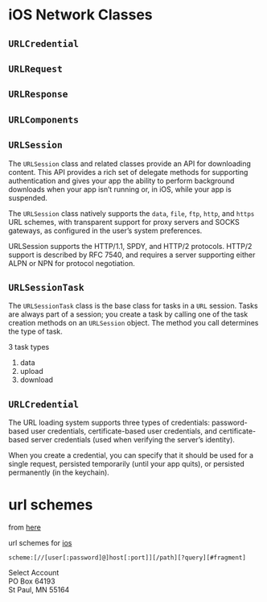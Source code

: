 # iOS Network Classes

## `URLCredential`

## `URLRequest`

## `URLResponse`

## `URLComponents`

## `URLSession`
The `URLSession` class and related classes provide an API for downloading content.
This API provides a rich set of delegate methods for supporting authentication
and gives your app the ability to perform background downloads when your app
isn’t running or, in iOS, while your app is suspended.

The `URLSession` class natively supports the `data`, `file`, `ftp`, `http`, and
`https` URL schemes, with transparent support for proxy servers and SOCKS
gateways, as configured in the user’s system preferences.

URLSession supports the HTTP/1.1, SPDY, and HTTP/2 protocols. HTTP/2 support is
described by RFC 7540, and requires a server supporting either ALPN or NPN for
protocol negotiation.

## `URLSessionTask`
The `URLSessionTask` class is the base class for tasks in a `URL` session. Tasks
are always part of a session; you create a task by calling one of the task
creation methods on an `URLSession` object. The method you call determines the
type of task.

3 task types
1. data
2. upload
3. download

## `URLCredential`
The URL loading system supports three types of credentials: password-based user
credentials, certificate-based user credentials, and certificate-based server
credentials (used when verifying the server’s identity).

When you create a credential, you can specify that it should be used for a
single request, persisted temporarily (until your app quits), or persisted
permanently (in the keychain).

# url schemes
from [here](https://en.wikipedia.org/wiki/Uniform_Resource_Identifier)

url schemes for [ios](https://developer.apple.com/library/content/featuredarticles/iPhoneURLScheme_Reference/Introduction/Introduction.html)

`scheme:[//[user[:password]@]host[:port]][/path][?query][#fragment]`

Select Account  
PO Box 64193   
St Paul, MN 55164
